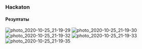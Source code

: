 ### Hackaton 
<h4 align="left"></h4>
<h4 align="left">Резултаты</h4


![photo_2020-10-25_21-19-29](https://user-images.githubusercontent.com/52714747/97111257-0e2dec80-1708-11eb-8e54-83c527fdc98b.jpg)
![photo_2020-10-25_21-19-30](https://user-images.githubusercontent.com/52714747/97111259-0ff7b000-1708-11eb-9f3a-ccbcb2e7c08c.jpg)
![photo_2020-10-25_21-19-32](https://user-images.githubusercontent.com/52714747/97111260-10904680-1708-11eb-87a1-ea5b76966200.jpg)
![photo_2020-10-25_21-19-33](https://user-images.githubusercontent.com/52714747/97111261-1128dd00-1708-11eb-96be-a2a949343055.jpg)
![photo_2020-10-25_21-19-35](https://user-images.githubusercontent.com/52714747/97111262-1128dd00-1708-11eb-9f3f-6e2a5b9e3cae.jpg)

